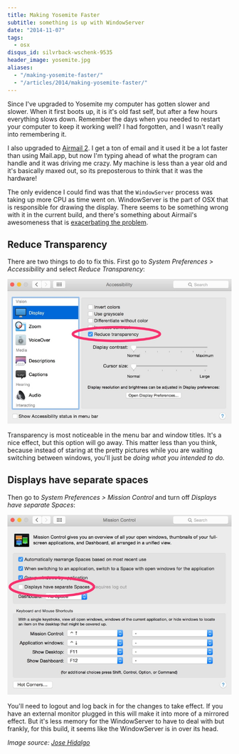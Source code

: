 ```yaml
---
title: Making Yosemite Faster
subtitle: something is up with WindowServer
date: "2014-11-07"
tags:
  - osx
disqus_id: silvrback-wschenk-9535
header_image: yosemite.jpg
aliases:
  - "/making-yosemite-faster/"
  - "/articles/2014/making-yosemite-faster/"
---
```


Since I've upgraded to Yosemite my computer has gotten slower and slower. When it first boots up, it is it's old fast self, but after a few hours everything slows down. Remember the days when you needed to restart your computer to keep it working well? I had forgotten, and I wasn't really into remembering it.

I also upgraded to [Airmail 2](http://airmailapp.com). I get a ton of email and it used it be a lot faster than using Mail.app, but now I'm typing ahead of what the program can handle and it was driving me crazy. My machine is less than a year old and it's basically maxed out, so its preposterous to think that it was the hardware!

The only evidence I could find was that the `WindowServer` process was taking up more CPU as time went on. WindowServer is the part of OSX that is responsible for drawing the display. There seems to be something wrong with it in the current build, and there's something about Airmail's awesomeness that is [exacerbating the problem](https://airmail.tenderapp.com/help/discussions/airmail-beta-259/46-windowserver-40-cpu-os-x-yosemite-becomes-sluggish).

## Reduce Transparency

There are two things to do to fix this. First go to _System Preferences > Accessibility_ and select _Reduce Transparency_:

<img src="Accessibility_large.jpg" class="img-fluid">

Transparency is most noticeable in the menu bar and window titles. It's a nice effect, but this option will go away. This matter less than you think, because instead of staring at the pretty pictures while you are waiting switching between windows, you'll just be _doing what you intended to do._

## Displays have separate spaces

Then go to _System Preferences > Mission Control_ and turn off _Displays have separate Spaces_:

<img src="Mission_Control_large.jpg" class="img-fluid">

You'll need to logout and log back in for the changes to take effect. If you have an external monitor plugged in this will make it into more of a mirrored effect. But it's less memory for the WindowServer to have to deal with but frankly, for this build, it seems like the WindowServer is in over its head.

_Image source: [Jose Hidalgo](https://www.flickr.com/photos/enfocalafoca/10281990664/in/photolist-bemZsr-eTiVKj-7mHDny-9Dy4ax-oCTxUN-6ADKkQ-gEzTB7-9JVCCh-9VBzew-e6drjv-81i16E-dZELmS-9W3aAW-fxk247-bUjtvd-5B9RWQ-haJUc-7PGVs-2bhCy-hiECct-9TdDF5-dxPUZS-k4Cqht-Eybma-dfUT1w-nHgvih-fimRJN-kgE-eTifLY-koWW78-9Mi2sf-fCy2Gj-oR5RdZ-aivjjh-YKHt3-nSa2xB-9KrnK7-j3hzch-7Ry3aQ-Be2KQ-7uyD2-aqbv5m-84hTGU-88gVVn-7yf7Ao-nYeUkp-du6QC8-duy9pH-dGMeu2-2ve91)_
